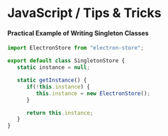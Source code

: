 # JavaScript / Tips & Tricks

#### Practical Example of Writing Singleton Classes

```js
import ElectronStore from "electron-store";

export default class SingletonStore {
   static instance = null;

   static getInstance() {
      if(!this.instance) {
         this.instance = new ElectronStore();
      }

      return this.instance;
   }
}
```